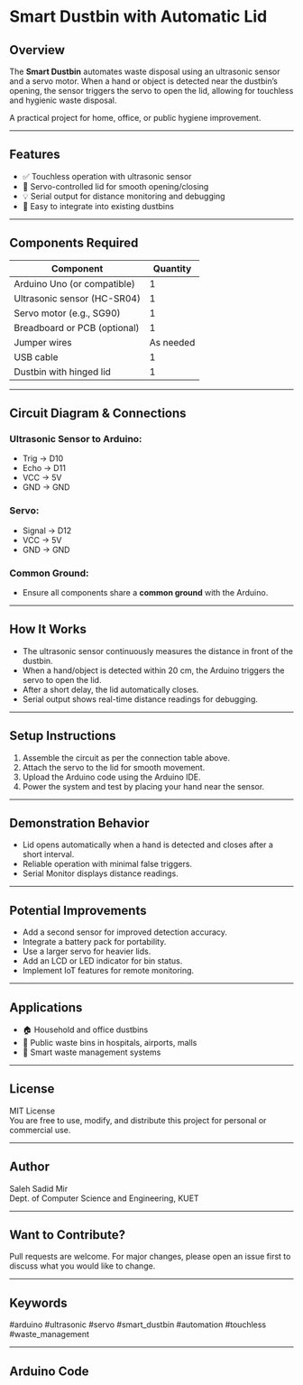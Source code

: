 # Smart Dustbin with Automatic Lid

## Overview
The **Smart Dustbin** automates waste disposal using an ultrasonic sensor and a servo motor. When a hand or object is detected near the dustbin’s opening, the sensor triggers the servo to open the lid, allowing for touchless and hygienic waste disposal.

A practical project for home, office, or public hygiene improvement.

---

## Features
- ✅ Touchless operation with ultrasonic sensor
- 🤖 Servo-controlled lid for smooth opening/closing
- 💡 Serial output for distance monitoring and debugging
- 🔄 Easy to integrate into existing dustbins

---

## Components Required

| Component                       | Quantity |
|----------------------------------|----------|
| Arduino Uno (or compatible)      | 1        |
| Ultrasonic sensor (HC-SR04)      | 1        |
| Servo motor (e.g., SG90)         | 1        |
| Breadboard or PCB (optional)     | 1        |
| Jumper wires                     | As needed|
| USB cable                        | 1        |
| Dustbin with hinged lid          | 1        |

---

## Circuit Diagram & Connections

### Ultrasonic Sensor to Arduino:
- Trig → D10
- Echo → D11
- VCC → 5V
- GND → GND

### Servo:
- Signal → D12
- VCC → 5V
- GND → GND

### Common Ground:
- Ensure all components share a **common ground** with the Arduino.

---

## How It Works
- The ultrasonic sensor continuously measures the distance in front of the dustbin.
- When a hand/object is detected within 20 cm, the Arduino triggers the servo to open the lid.
- After a short delay, the lid automatically closes.
- Serial output shows real-time distance readings for debugging.

---

## Setup Instructions
1. Assemble the circuit as per the connection table above.
2. Attach the servo to the lid for smooth movement.
3. Upload the Arduino code using the Arduino IDE.
4. Power the system and test by placing your hand near the sensor.

---

## Demonstration Behavior
- Lid opens automatically when a hand is detected and closes after a short interval.
- Reliable operation with minimal false triggers.
- Serial Monitor displays distance readings.

---

## Potential Improvements
- Add a second sensor for improved detection accuracy.
- Integrate a battery pack for portability.
- Use a larger servo for heavier lids.
- Add an LCD or LED indicator for bin status.
- Implement IoT features for remote monitoring.

---

## Applications
- 🏠 Household and office dustbins  
- 🏥 Public waste bins in hospitals, airports, malls  
- 🤖 Smart waste management systems

---

## License
MIT License  
You are free to use, modify, and distribute this project for personal or commercial use.

---

## Author
Saleh Sadid Mir  
Dept. of Computer Science and Engineering, KUET

---

## Want to Contribute?
Pull requests are welcome. For major changes, please open an issue first to discuss what you would like to change.

---

## Keywords
#arduino #ultrasonic #servo #smart_dustbin #automation #touchless #waste_management

---

## Arduino Code

